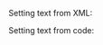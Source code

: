 Setting text from XML:
<snippet id='button-text-xml'/>

Setting text from code:
<snippet id='button-text-code'/>